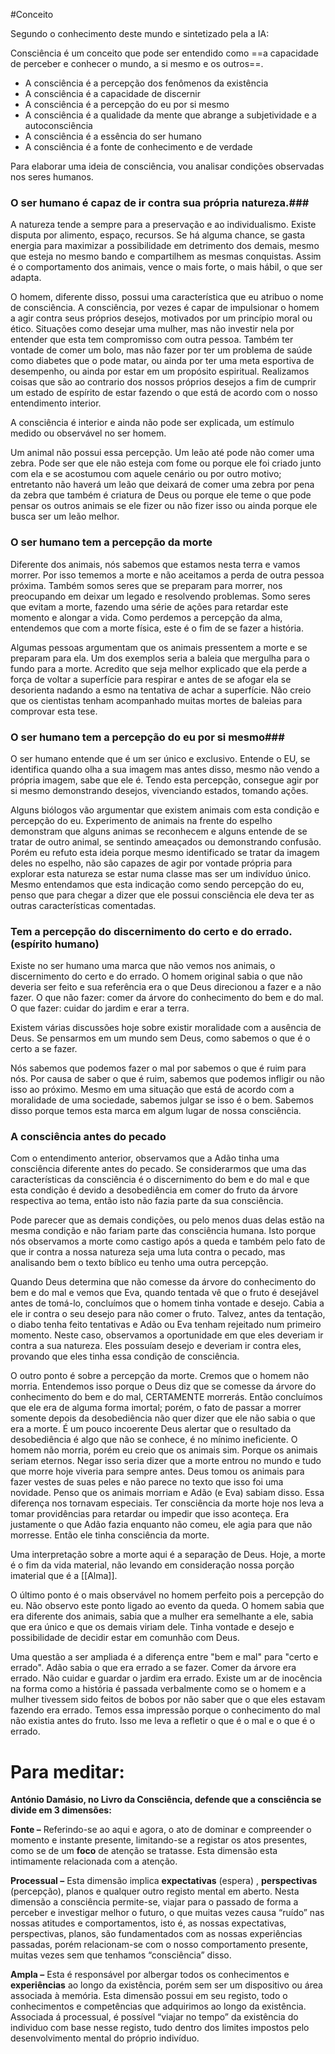 #Conceito 

Segundo o conhecimento deste mundo e sintetizado pela a IA:

Consciência é um conceito que pode ser entendido como ==a capacidade de perceber e conhecer o mundo, a si mesmo e os outros==. 

- A consciência é a percepção dos fenômenos da existência
- A consciência é a capacidade de discernir
- A consciência é a percepção do eu por si mesmo
- A consciência é a qualidade da mente que abrange a subjetividade e a autoconsciência
- A consciência é a essência do ser humano
- A consciência é a fonte de conhecimento e de verdade

Para elaborar uma ideia de consciência, vou analisar condições observadas nos seres humanos.

### O ser humano é capaz de ir contra sua própria natureza.###

A natureza tende a sempre para a preservação e ao individualismo. Existe disputa por alimento, espaço, recursos. Se há alguma chance, se gasta energia para maximizar a possibilidade em detrimento dos demais, mesmo que esteja no mesmo bando e compartilhem as mesmas conquistas. Assim é o comportamento dos animais, vence o mais forte, o mais hábil, o que ser adapta. 

O homem, diferente disso, possui uma característica que eu atribuo o nome de consciência. A consciência, por vezes é capar de impulsionar o homem a agir contra seus próprios desejos, motivados por um princípio moral ou ético. Situações como desejar uma mulher, mas não investir nela por entender que esta tem compromisso com outra pessoa. Também ter vontade de comer um bolo, mas não fazer por ter um problema de saúde como diabetes que o pode matar, ou ainda por ter uma meta esportiva de desempenho, ou ainda por estar em um propósito espiritual. Realizamos coisas que são ao contrario dos nossos próprios desejos a fim de cumprir um estado de espírito de estar fazendo o que está de acordo com o nosso entendimento interior.

A consciência é interior e ainda não pode ser explicada, um estímulo medido ou observável no ser homem. 

Um animal não possui essa percepção. Um leão até pode não comer uma zebra. Pode ser que ele não esteja com fome ou porque ele foi criado junto com ela e se acostumou com aquele cenário ou por outro motivo; entretanto não haverá um leão que deixará de comer uma zebra por pena da zebra que também é criatura de Deus ou porque ele teme o que pode pensar os outros animais se ele fizer ou não fizer isso ou ainda porque ele busca ser um leão melhor.

### O ser humano tem a percepção da morte ###

Diferente dos animais, nós sabemos que estamos nesta terra e vamos morrer. Por isso tememos a morte e não aceitamos a perda de outra pessoa próxima. Também somos seres que se preparam para morrer, nos preocupando em deixar um legado e resolvendo problemas. Somo seres que evitam a morte, fazendo uma série de ações para retardar este momento e alongar a vida. Como perdemos a percepção da alma, entendemos que com a morte física, este é o fim de se fazer a história.

Algumas pessoas argumentam que os animais pressentem a morte e se preparam para ela. Um dos exemplos seria a baleia que mergulha para o fundo para a morte. Acredito que seja melhor explicado que ela perde a força de voltar a superfície para respirar e antes de se afogar ela se desorienta nadando a esmo na tentativa de achar a superfície. Não creio que os cientistas tenham acompanhado muitas mortes de baleias para comprovar esta tese.


### O ser humano tem a percepção do eu por si mesmo###

O ser humano entende que é um ser único e exclusivo. Entende o EU, se identifica quando olha a sua imagem mas antes disso, mesmo não vendo a própria imagem, sabe que ele é. Tendo esta percepção, consegue agir por si mesmo demonstrando desejos, vivenciando estados, tomando ações. 

Alguns biólogos vão argumentar que existem animais com esta condição e percepção do eu. Experimento de animais na frente do espelho demonstram que alguns animas se reconhecem e alguns entende de se tratar de outro animal, se sentindo ameaçados ou demonstrando confusão. Porém eu refuto esta ideia porque mesmo identificado se tratar da imagem deles no espelho, não são capazes de agir por vontade própria para explorar esta natureza se estar numa classe mas ser um indivíduo único. Mesmo entendamos que esta indicação como sendo percepção do eu, penso que para chegar a dizer que ele possui consciência ele deva ter as outras características comentadas.


### Tem a percepção do discernimento do certo e do errado. (espírito humano) ###

Existe no ser humano uma marca que não vemos nos animais, o discernimento do certo e do errado. O homem original sabia o que não deveria ser feito e sua referência era o que Deus direcionou a fazer e a não fazer. O que não fazer: comer da árvore do conhecimento do bem e do mal. O que fazer: cuidar do jardim e erar a terra.

Existem várias discussões hoje sobre existir moralidade com a ausência de Deus. Se pensarmos em um mundo sem Deus, como sabemos o que é o certo a se fazer.

Nós sabemos que podemos fazer o mal por sabemos o que é ruim para nós. Por causa de saber o que é ruim, sabemos que podemos infligir ou não isso ao próximo. Mesmo em uma situação que está de acordo com a moralidade de uma sociedade, sabemos julgar se isso é o bem. Sabemos disso porque temos esta marca em algum lugar de nossa consciência. 

### A consciência antes do pecado

Com o entendimento anterior, observamos que a Adão tinha uma consciência diferente antes do pecado. Se considerarmos que uma das características da consciência é o discernimento do bem e do mal e que esta condição é devido a desobediência em comer do fruto da árvore respectiva ao tema, então isto não fazia parte da sua consciência. 

Pode parecer que as demais condições, ou pelo menos duas delas estão na mesma condição e não fariam parte das consciência humana. Isto porque nós observamos a morte como castigo após a queda e também pelo fato de que ir contra a nossa natureza seja uma luta contra o pecado, mas analisando bem o texto bíblico eu tenho uma outra percepção.

Quando Deus determina que não comesse da árvore do conhecimento do bem e do mal e vemos que Eva, quando tentada vê que o fruto é desejável antes de tomá-lo, concluímos que o homem tinha vontade e desejo. Cabia a ele ir contra o seu desejo para não comer o fruto. Talvez, antes da tentação, o diabo tenha feito tentativas e Adão ou Eva tenham rejeitado num primeiro momento.  Neste caso, observamos a oportunidade em que eles deveriam ir contra a sua natureza. Eles possuíam desejo e deveriam ir contra eles, provando que eles tinha essa condição de consciência.

O outro ponto é sobre a percepção da morte. Cremos que o homem não morria. Entendemos isso porque o Deus diz que se comesse da árvore do conhecimento do bem e do mal, CERTAMENTE morrerás. Então concluímos que ele era de alguma forma imortal; porém, o fato de passar a morrer somente depois da desobediência não quer dizer que ele não sabia o que era a morte. É um pouco incoerente Deus alertar que o resultado da desobediência é algo que não se conhece, é no mínimo ineficiente. O homem não morria, porém eu creio que os animais sim. Porque os animais seriam eternos. Negar isso seria dizer que a morte entrou no mundo e tudo que morre hoje  viveria para sempre antes. Deus tomou os animais para fazer vestes de suas peles e não parece no texto que isso foi uma novidade. Penso que os animais morriam e Adão (e Eva) sabiam disso. Essa diferença nos tornavam especiais. Ter consciência da morte hoje nos leva a tomar providências para retardar ou impedir que isso aconteça. Era justamente o que Adão fazia enquanto não comeu, ele agia para que não morresse. Então ele tinha consciência da morte. 

Uma interpretação sobre a morte aqui é a separação de Deus. Hoje, a morte é o fim da vida material, não levando em consideração nossa porção imaterial que é a [[Alma]]. 

O último ponto é o mais observável no homem perfeito pois a percepção do eu. Não observo este ponto ligado ao evento da queda. O homem sabia que era diferente dos animais, sabia que a mulher era semelhante a ele, sabia que era único e que os demais viriam dele. Tinha vontade e desejo e possibilidade de decidir estar em comunhão com Deus. 

Uma questão a ser ampliada é a diferença entre "bem e mal" para "certo e errado". Adão sabia o que era errado a se fazer. Comer da árvore era errado. Não cuidar e guardar o jardim era errado. Existe um ar de inocência na forma como a história é passada verbalmente como se o homem e a mulher tivessem sido feitos de bobos por não saber que o que eles estavam fazendo era errado. Temos essa impressão porque o conhecimento do mal não existia antes do fruto. Isso me leva a refletir o que é o mal e o que é o errado.










# Para meditar:

**António Damásio, no Livro da Consciência, defende que a consciência se divide em 3 dimensões:**

**Fonte –** Referindo-se ao aqui e agora, o ato de dominar e compreender o momento e instante presente, limitando-se a registar os atos presentes, como se de um **foco** de atenção se tratasse. Esta dimensão esta intimamente relacionada com a atenção.

**Processual –** Esta dimensão implica **expectativas** (espera) , **perspectivas** (percepção), planos e qualquer outro registo mental em aberto. Nesta dimensão a consciência permite-se, viajar para o passado de forma a perceber e investigar melhor o futuro, o que muitas vezes causa “ruído” nas nossas atitudes e comportamentos, isto é, as nossas expectativas, perspectivas, planos, são fundamentados com as nossas experiências passadas, porém relacionam-se com o nosso comportamento presente, muitas vezes sem que tenhamos “consciência” disso.

**Ampla –** Esta é responsável por albergar todos os conhecimentos e **experiências** ao longo da existência, porém sem ser um dispositivo ou área associada à memória. Esta dimensão possui em seu registo, todo o conhecimentos e competências que adquirimos ao longo da existência. Associada á processual, é possível “viajar no tempo” da existência do individuo com base nesse registo, tudo dentro dos limites impostos pelo desenvolvimento mental do próprio indivíduo.
